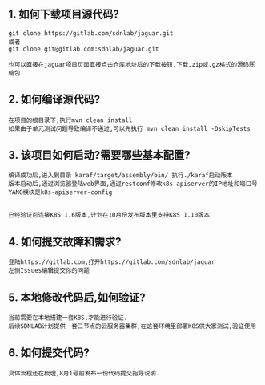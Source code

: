 ## 1. 如何下载项目源代码?
    git clone https://gitlab.com/sdnlab/jaguar.git
    或者
    git clone git@gitlab.com:sdnlab/jaguar.git

    也可以直接在jaguar项目页面直接点击仓库地址后的下载按钮,下载.zip或.gz格式的源码压缩包

## 2. 如何编译源代码?
    在项目的根目录下,执行mvn clean install
    如果由于单元测试问题导致编译不通过,可以先执行 mvn clean install -DskipTests

## 3. 该项目如何启动?需要哪些基本配置?
    编译成功后,进入到目录 karaf/target/assembly/bin/ 执行./karaf启动版本
    版本启动后,通过浏览器登陆web界面,通过restconf修改k8s apiserver的IP地址和端口号
    YANG模块是k8s-apiserver-config


    已经验证可连接K8S 1.6版本,计划在10月份发布版本里支持K8S 1.10版本

## 4. 如何提交故障和需求?
    登陆https://gitlab.com,打开https://gitlab.com/sdnlab/jaguar
    左侧Issues编辑提交你的问题

## 5. 本地修改代码后,如何验证?
    当前需要在本地搭建一套K8S,才能进行验证.
    后续SDNLAB计划提供一套三节点的云服务器集群,在这套环境里部署K8S供大家测试,验证使用

## 6. 如何提交代码?
    具体流程还在梳理,8月1号前发布一份代码提交指导说明.